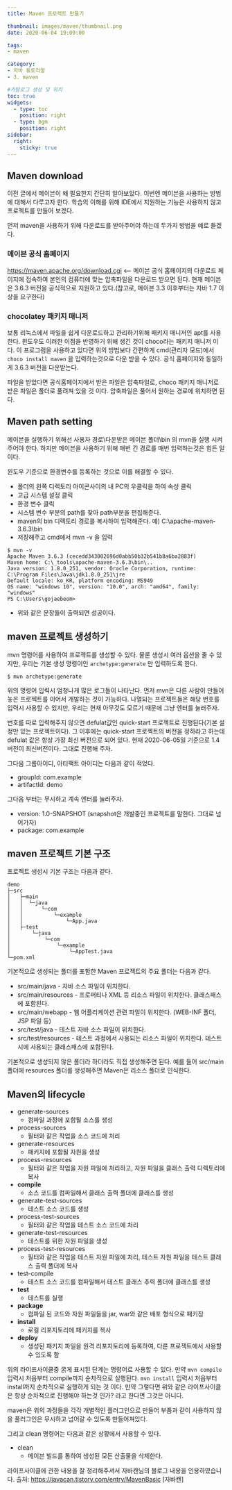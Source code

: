 ```yaml
---
title: Maven 프로젝트 만들기

thumbnail: images/maven/thumbnail.png
date: 2020-06-04 19:09:00

tags: 
- maven

category:
- 자바 튜토리얼
- 3. maven

#카탈로그 생성 및 위치
toc: true
widgets:
  - type: toc
    position: right
  - type: bgm
    position: right
sidebar:
  right:
    sticky: true
---
```


## Maven download
이전 글에서 메이븐이 왜 필요한지 간단히 알아보았다. 이번엔 메이븐을 사용하는 방법에 대해서 다루고자 한다. 학습의 이해를 위해 IDE에서 지원하는 기능은 사용하지 않고 프로젝트를 만들어 보겠다. <!-- more -->

먼저 maven을 사용하기 위해 다운로드를 받아주어야 하는데 두가지 방법을 예로 들겠다. 

### 메이븐 공식 홈페이지
https://maven.apache.org/download.cgi <-- 메이븐 공식 홈페이지의 다운로드 페이지에 접속하여 본인의 컴퓨터에 맞는 압축파일을 다운로드 받으면 된다. 현재 메이븐은 3.6.3 버전을 공식적으로 지원하고 있다.(참고로, 메이븐 3.3 이후부터는 자바 1.7 이상을 요구한다)

### chocolatey 패키지 매니저
보통 리눅스에서 파일을 쉽게 다운로드하고 관리하기위해 패키지 매니저인 apt를 사용한다. 윈도우도 이러한 이점을 반영하기 위해 생긴 것이 choco라는 패키지 매니저 이다. 이 프로그램을 사용하고 있다면 위의 방법보다 간편하게 cmd(관리자 모드)에서  `choco install maven` 을 입력하는것으로 다운 받을 수 있다. 공식 홈페이지와 동일하게 3.6.3 버전을 다운받는다.

파일을 받았다면 공식홈페이지에서 받은 파일은 압축파일로, choco 패키지 매니저로 받은 파일은 폴더로 풀려져 있을 것 이다. 압축파일은 풀어서 원하는 경로에 위치하면 된다. 

## Maven path setting
메이븐을 실행하기 위해선 사용자 경로\다운받은 메이븐 폴더\bin 의 mvn을 실행 시켜주어야 한다. 하지만 메이븐을 사용하기 위해 매번 긴 경로를 매번 입력하는것은 힘든 일이다.

윈도우 기준으로 환경변수를 등록하는 것으로 이를 해결할 수 있다.
- 폴더의 왼쪽 디렉토리 아이콘사이의 내 PC의 우클릭을 하여 속성 클릭
- 고급 시스템 설정 클릭
- 환경 변수 클릭
- 시스템 변수 부분의 path를 찾아 path부분을 편집해준다.
- maven의 bin 디렉토리 경로를 복사하여 입력해준다. 예) C:\apache-maven-3.6.3\bin
- 저장해주고 cmd에서 mvn -v 을 입력

```
$ mvn -v
Apache Maven 3.6.3 (cecedd343002696d0abb50b32b541b8a6ba2883f)
Maven home: C:\_tools\apache-maven-3.6.3\bin\..
Java version: 1.8.0_251, vendor: Oracle Corporation, runtime: C:\Program Files\Java\jdk1.8.0_251\jre
Default locale: ko_KR, platform encoding: MS949
OS name: "windows 10", version: "10.0", arch: "amd64", family: "windows"
PS C:\Users\gojaebeom>
```

- 위와 같은 문장들이 출력되면 성공이다.

## maven 프로젝트 생성하기
mvn 명령어를 사용하여 프로젝트를 생성할 수 있다. 물론 생성시 여러 옵션을 줄 수 있지만, 우리는 기본 생성 명령어인 `archetype:generate` 만 입력하도록 한다.
```
$ mvn archetype:generate
```

위의 명령어 입력시 엄청나게 많은 로그들이 나타난다. 먼저 mvn은 다른 사람이 만들어 놓은 프로젝트를 이어서 개발하는 것이 가능하다. 나열되는 프로젝트들은 해당 번호를 입력시 사용할 수 있지만, 우리는 현재 아무것도 모르기 때문에 그냥 엔터를 눌러주자. 

번호를 따로 입력해주지 않으면 defulat값인 quick-start 프로젝트로 진행된다(기본 설정만 있는 프로젝트이다). 그 이후에는 quick-start 프로젝트의 버전을 정하라고 하는데 defulat 값은 항상 가장 최신 버전으로 되어 있다. 현재 2020-06-05일 기준으로 1.4 버전이 최신버전이다. 그대로 진행해 주자. 

그다음 그룹아이디, 아티팩트 아이디는 다음과 같이 적었다.
- groupId: com.example
- artifactId: demo

그다음 부터는 무시하고 계속 엔터를 눌러주자.

- version: 1.0-SNAPSHOT (snapshot은 개발중인 프로젝트를 말한다. 그대로 넘어가자)
- package: com.example

## maven 프로젝트 기본 구조
프로젝트 생성시 기본 구조는 다음과 같다.
```
demo
├─src
│   ├─main
│   │  └─java
│   │      └─com
│   │          └─example
│   │              └─App.java
│   ├─test
│       └─java
│           └─com
│               └─example
│                   └─AppTest.java
└─pom.xml
```

기본적으로 생성되는 폴더를 포함한 Maven 프로젝트의 주요 폴더는 다음과 같다.
- src/main/java - 자바 소스 파일이 위치한다.
- src/main/resources - 프로퍼티나 XML 등 리소스 파일이 위치한다. 클래스패스에 포함된다.
- src/main/webapp - 웹 어플리케이션 관련 파일이 위치한다. (WEB-INF 폴더, JSP 파일 등)
- src/test/java - 테스트 자바 소스 파일이 위치한다.
- src/test/resources - 테스트 과정에서 사용되는 리소스 파일이 위치한다. 테스트 시에 사용되는 클래스패스에 포함된다.

기본적으로 생성되지 않은 폴더라 하더라도 직접 생성해주면 된다. 예를 들어 src/main 폴더에 resources 폴더를 생성해주면 Maven은 리소스 폴더로 인식한다.

## Maven의 lifecycle

- generate-sources 
    - 컴파일 과정에 포함될 소스를 생성
- process-sources	
    - 필터와 같은 작업을 소스 코드에 처리 
- generate-resources	
    - 패키지에 포함될 자원을 생성 	 
- process-resources	
    - 필터와 같은 작업을 자원 파일에 처리하고, 자원 파일을 클래스 출력 디렉토리에 복사
- **compile**
    - 소스 코드를 컴파일해서 클래스 출력 폴더에 클래스를 생성
- generate-test-sources	
    - 테스트 소스 코드를 생성
- process-test-sources	
    - 필터와 같은 작업을 테스트 소스 코드에 처리
- generate-test-resources	
    - 테스트를 위한 자원 파일을 생성	 
- process-test-resources	
    - 필터와 같은 작업을 테스트 자원 파일에 처리, 테스트 자원 파일을 테스트 클래스 출력 폴더에 복사 
- test-compile	
    - 테스트 소스 코드를 컴파일해서 테스트 클래스 추력 폴더에 클래스를 생성
- **test**	
    - 테스트를 실행
- **package**
    - 컴파일 된 코드와 자원 파일들을 jar, war와 같은 배포 형식으로 패키징
- **install**	
    - 로컬 리포지토리에 패키지를 복사
- **deploy**	
    - 생성된 패키지 파일을 원격 리포지토리에 등록하여, 다른 프로젝트에서 사용할 수 있도록 함

위의 라이프사이클중 굵게 표시된 단계는 명령어로 사용할 수 있다. 만약 `mvn compile` 입력시 처음부터 compile까지 순차적으로 실행된다. `mvn install` 입력시 처음부터 install까지 순차적으로 실행하게 되는 것 이다. 만약 그렇다면 위와 같은 라이프사이클은 항상 순차적으로 진행해야 하는것 인가? 라고 한다면 그것은 아니다. 

maven은 위의 과정들을 각각 개별적인 플러그인으로 만들어 부품과 같이 사용하지 않을 플러그인은 무시하고 넘어갈 수 있도록 만들어져있다. 

그리고 clean 명령어는 다음과 같은 상황에서 사용할 수 있다.
- clean
    - 메이븐 빌드를 통하여 생성된 모든 산출물을 삭제한다.

라이프사이클에 관한 내용을 잘 정리해주셔서 자바캔님의 블로그 내용을 인용하였습니다.
출처: https://javacan.tistory.com/entry/MavenBasic [자바캔]




